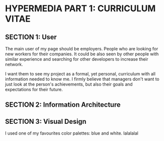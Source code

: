 # HYPERMEDIA PART 1: CURRICULUM VITAE

## SECTION 1: User
The main user of my page should be employers. People who are looking for new workers for their companies.
It could be also seen by other people with similar experience and searching for other developers to increase their network.

I want them to see my project as a formal, yet personal, curriculum with all information needed to know me. I firmly believe that managers don't want to just look at the person's achievements, but also their goals and expectations for their future.

## SECTION 2: Information Architecture


## SECTION 3: Visual Design
I used one of my favourites color palettes: blue and white. lalalalal
